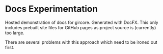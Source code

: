 # Docs Experimentation
Hosted demonstration of docs for gircore. Generated with DocFX.
This only includes prebuilt site files for GitHub pages as project
source is (currently) too large.

There are several problems with this approach which need to be
ironed out first.
